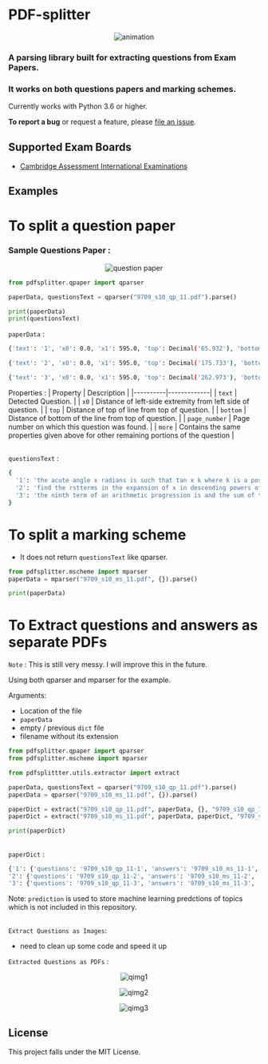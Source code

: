 # PDF-splitter
<p align="center">
  <img src="https://github.com/ManishGotame/ALevel-PDF-splitter/blob/main/images/logo.PNG" alt="animation"/>
</p>

### A parsing library built for extracting questions from Exam Papers. 
### It works on both questions papers and marking schemes.

Currently works with Python 3.6 or higher.

__To report a bug__ or request a feature, please [file an issue](https://github.com/ManishGotame/PDF-splitter/issues/new/choose).


## Supported Exam Boards
- [Cambridge Assessment International Examinations](https://www.cambridgeinternational.org/)


## Examples

# To split a question paper 

### Sample Questions Paper :

<p align="center">
  <img src="https://github.com/ManishGotame/ALevel-PDF-splitter/blob/main/images/qimg.PNG" alt="question paper"/>
</p>

```python
from pdfsplitter.qpaper import qparser

paperData, questionsText = qparser("9709_s10_qp_11.pdf").parse()

print(paperData)
print(questionsText)
```

`paperData` :
```sh
{'text': '1', 'x0': 0.0, 'x1': 595.0, 'top': Decimal('65.932'), 'bottom': Decimal('170.733'), 'upright': True, 'direction': 1, 'fontname': 'HVQXXC+Times-Bold', 'page_number': 2, 'more': []}

{'text': '2', 'x0': 0.0, 'x1': 595.0, 'top': Decimal('175.733'), 'bottom': Decimal('257.973'), 'upright': True, 'direction': 1, 'fontname': 'HVQXXC+Times-Bold', 'page_number': 2, 'more': []}

{'text': '3', 'x0': 0.0, 'x1': 595.0, 'top': Decimal('262.973'), 'bottom': Decimal('374.733'), 'upright': True, 'direction': 1, 'fontname': 'HVQXXC+Times-Bold', 'page_number': 2, 'more': []}
```

Properties :
| Property | Description |
|----------|-------------|
| `text` | Detected Question. |
| `x0` | Distance of left-side extremity from left side of question. |
| `top` | Distance of top of line from top of question. |
| `bottom` | Distance of bottom of the line from top of question. |
| `page_number` | Page number on which this question was found. |
| `more` | Contains the same properties given above for other remaining portions of the question |

##

`questionsText` :

```sh
{
  '1': 'the acute angle x radians is such that tan x k where k is a positive constant express in terms of k i tan x ii tan x iii sin x ', 
  '2': 'find the rstterms in the expansion of x in descending powers of x ii hence the coefcient of x in the expansion of', 
  '3': 'the ninth term of an arithmetic progression is and the sum of the find the of the progression and the common difference the nth term of the progression is ii find the value of n '
}

```


##
# To split a marking scheme
  - It does not return `questionsText` like qparser.

```python
from pdfsplitter.mscheme import mparser
paperData = mparser("9709_s10_ms_11.pdf", {}).parse()

print(paperData)
```

##
# To Extract questions and answers as separate PDFs

`Note` : This is still very messy. I will improve this in the future.

Using both qparser and mparser for the example.

Arguments:
- Location of the file
- `paperData`
- empty / previous `dict` file
- filename without its extension

```python
from pdfsplitter.qpaper import qparser
from pdfsplitter.mscheme import mparser

from pdfsplittter.utils.extractor import extract

paperData, questionsText = qparser("9709_s10_qp_11.pdf").parse()
paperData = qparser("9709_s10_ms_11.pdf", {}).parse()

paperDict = extract("9709_s10_qp_11.pdf", paperData, {}, "9709_s10_qp_11")
paperDict = extract("9709_s10_ms_11.pdf", paperData, paperDict, "9709_s10_ms_11")

print(paperDict)
```

##
`paperDict` :

```sh
{'1': {'questions': '9709_s10_qp_11-1', 'answers': '9709_s10_ms_11-1', 'prediction': ''}, 
'2': {'questions': '9709_s10_qp_11-2', 'answers': '9709_s10_ms_11-2', 'prediction': ''}, 
'3': {'questions': '9709_s10_qp_11-3', 'answers': '9709_s10_ms_11-3', 'prediction': ''}}
```
Note: `prediction` is used to store machine learning predctions of topics which is not included in this repository.

##

`Extract Questions as Images`:
- need to clean up some code and speed it up

`Extracted Questions as PDFs` :
<p align="center">
  <img src="https://github.com/ManishGotame/ALevel-PDF-splitter/blob/main/images/qimg1.PNG" alt="qimg1"/>
</p>
<p align="center">
  <img src="https://github.com/ManishGotame/ALevel-PDF-splitter/blob/main/images/qimg2.PNG" alt="qimg2"/>
</p>
<p align="center">
  <img src="https://github.com/ManishGotame/ALevel-PDF-splitter/blob/main/images/qimg3.PNG" alt="qimg3"/>
</p>

## License
This project falls under the MIT License.




